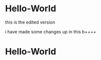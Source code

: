 
# Hello-World  

this is the edited version 
  
  i have made some changes up in this b++++

# Hello-World

